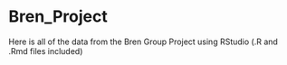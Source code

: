 # Bren_Project
Here is all of the data from the Bren Group Project using RStudio (.R and .Rmd files included)
